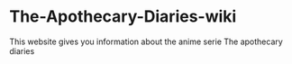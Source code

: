 # The-Apothecary-Diaries-wiki
This website gives you information about the anime serie The apothecary diaries
